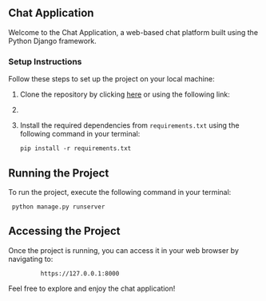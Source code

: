 ## Chat Application

Welcome to the Chat Application, a web-based chat platform built using the Python Django framework.

### Setup Instructions

Follow these steps to set up the project on your local machine:

1. Clone the repository by clicking [here](https://github.com/kibetamos/Chat_app/tree/main) or using the following link:
2. 
3. Install the required dependencies from `requirements.txt` using the following command in your terminal:
   
       pip install -r requirements.txt

## Running the Project

To run the project, execute the following command in your terminal:


     python manage.py runserver

## Accessing the Project

Once the project is running, you can access it in your web browser by navigating to:

             https://127.0.0.1:8000

Feel free to explore and enjoy the chat application!

